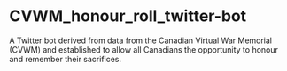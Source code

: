 # CVWM_honour_roll_twitter-bot
 A Twitter bot derived from data from the Canadian Virtual War Memorial (CVWM) and established to allow all Canadians the opportunity to honour and remember their sacrifices.
